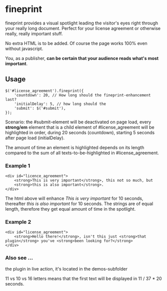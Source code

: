 # fineprint
fineprint provides a visual spotlight leading the visitor's eyes right through your really long document. Perfect for your license agreement or otherwise really, really important stuff.

No extra HTML is to be added. Of course the page works 100% even without javascript.

You, as a publisher, **can be certain that your audience reads what's most important**.

## Usage
	$('#license_agreement').fineprint({
		'countdown': 20, // How long should the fineprint-enhancement last?
		'initialDelay': 5, // how long should the 
		'submit': $('#submit'),
	});

Scenario: the #submit-element will be deactivated on page load, every **strong/em** element that is a child element of #license_agreement will be highlighted in order, during 20 seconds (countdown), starting 5 seconds after page load (initialDelay).

The amount of time an element is highlighted depends on its length compared to the sum of all texts-to-be-highlighted in #license_agreement.

### Example 1
	
	<div id="licence_agreement">
		<strong>This is very important</strong>, this not so much, but
		<strong>this is also important</strong>.
	</div>

The html above will enhance *This is very important* for 10 seconds, thereafter *this is also important* for 10 seconds. The strings are of equal length, therefore they get equal amount of time in the spotlight.

### Example 2

	<div id="license_agreement">
		<strong>Hello there!</strong>, isn't this just <strong>that plugin</strong> you've <strong>been looking for?</strong>
	</div>

### Also see ...
the plugin in live action, it's located in the demos-subfolder

 11 vs 10 vs 16 letters means that the first text will be displayed in 11 / 37 * 20 seconds.
